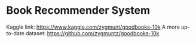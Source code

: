 # Book Recommender System

Kaggle link: https://www.kaggle.com/zygmunt/goodbooks-10k
A more up-to-date dataset: https://github.com/zygmuntz/goodbooks-10k
